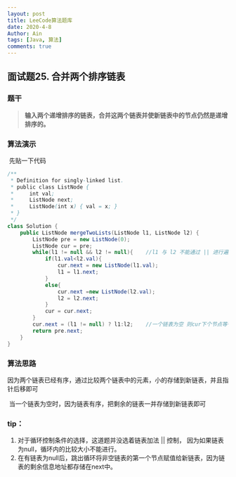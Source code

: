 ```yaml
---
layout: post
title: LeeCode算法题库
date: 2020-4-8
Author: Ain
tags: [Java, 算法]
comments: true
---
```

## 面试题25. 合并两个排序链表

### 题干

> **输入两个递增排序的链表，合并这两个链表并使新链表中的节点仍然是递增排序的。**



### 算法演示

​	先贴一下代码

```java
/**
 * Definition for singly-linked list.
 * public class ListNode {
 *     int val;
 *     ListNode next;
 *     ListNode(int x) { val = x; }
 * }
 */
class Solution {
    public ListNode mergeTwoLists(ListNode l1, ListNode l2) {
        ListNode pre = new ListNode(0);
        ListNode cur = pre;
        while(l1 != null && l2 != null){    //l1 与 l2 不能通过 || 进行遍历 若两个链表一个为空 则不能进行val的比较
            if(l1.val<l2.val){                 
                cur.next = new ListNode(l1.val);
                l1 = l1.next;
            }
            else{
                cur.next =new ListNode(l2.val);              
                l2 = l2.next;
            }
            cur = cur.next;
        }
        cur.next = (l1 != null) ? l1:l2;    //一个链表为空 则cur下个节点等于非空链表的剩下节点的第一个即可，因为链表有序 且后续节点的信息通过next指针相连
        return pre.next;
    }
}
```



### 算法思路

​	因为两个链表已经有序，通过比较两个链表中的元素，小的存储到新链表，并且指针后移即可

​	当一个链表为空时，因为链表有序，把剩余的链表一并存储到新链表即可



### tip：

1. 对于循环控制条件的选择，这道题并没选着链表加法  || 控制， 因为如果链表为null，循环内的比较大小不能进行。
2. 在有链表为null后，跳出循环将非空链表的第一个节点赋值给新链表，因为链表的剩余信息地址都存储在next中。





